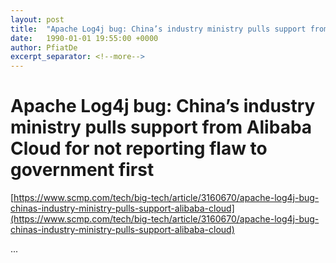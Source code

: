 ```yaml
---
layout: post
title:  "Apache Log4j bug: China’s industry ministry pulls support from Alibaba Cloud for not reporting flaw to government first"
date:   1990-01-01 19:55:00 +0000
author: PfiatDe
excerpt_separator: <!--more-->
---
```


# Apache Log4j bug: China’s industry ministry pulls support from Alibaba Cloud for not reporting flaw to government first

[https://www.scmp.com/tech/big-tech/article/3160670/apache-log4j-bug-chinas-industry-ministry-pulls-support-alibaba-cloud](https://www.scmp.com/tech/big-tech/article/3160670/apache-log4j-bug-chinas-industry-ministry-pulls-support-alibaba-cloud)

...
<!--more-->
